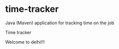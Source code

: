 # time-tracker
Java (Maven) application for tracking time on the job

Time tracker

Welcome to delhi!!!
